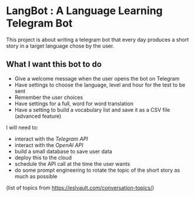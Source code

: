 # LangBot : A Language Learning Telegram Bot


This project is about writing a telegram bot that every day produces a short story in a target language chose by the user. 

## What I want this bot to do 

- Give a welcome message when the user opens the bot on Telegram
- Have settings to choose the language, level and hour for the test to be sent
- Remember the user choices
- Have settings for a full, word for word translation 
- Have a setting to build a vocabulary list and save it as a CSV file (advanced feature)

I will need to:
* interact with the *Telegram API*
* interact with the *OpenAI API* 
* build a small database to save user data 
* deploy this to the cloud
* schedule the API call at the time the user wants
* do some prompt engineering to rotate the topic of the short story as much as possible


(list of topics from https://eslvault.com/conversation-topics/)